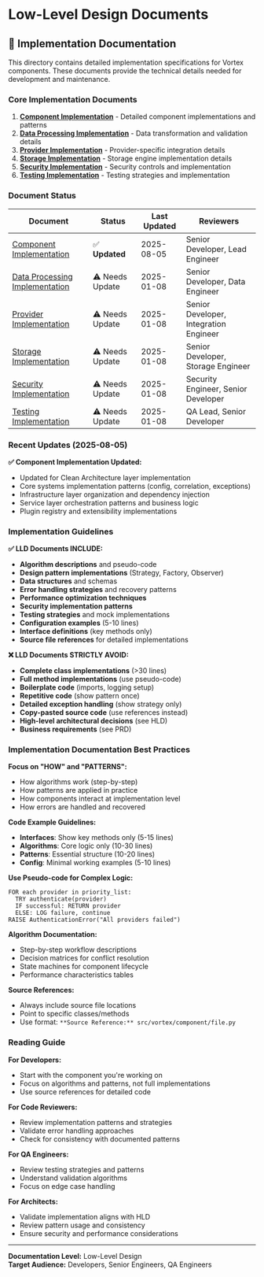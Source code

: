 # Low-Level Design Documents

## 🔧 Implementation Documentation

This directory contains detailed implementation specifications for Vortex components. These documents provide the technical details needed for development and maintenance.

### Core Implementation Documents
1. **[Component Implementation](01-component-implementation.md)** - Detailed component implementations and patterns
2. **[Data Processing Implementation](02-data-processing-implementation.md)** - Data transformation and validation details  
3. **[Provider Implementation](03-provider-implementation.md)** - Provider-specific integration details
4. **[Storage Implementation](04-storage-implementation.md)** - Storage engine implementation details
5. **[Security Implementation](05-security-implementation.md)** - Security controls and implementation
6. **[Testing Implementation](06-testing-implementation.md)** - Testing strategies and implementation

### Document Status
| Document | Status | Last Updated | Reviewers |
|----------|--------|--------------|-----------|
| [Component Implementation](01-component-implementation.md) | ✅ **Updated** | 2025-08-05 | Senior Developer, Lead Engineer |
| [Data Processing Implementation](02-data-processing-implementation.md) | ⚠️ Needs Update | 2025-01-08 | Senior Developer, Data Engineer |
| [Provider Implementation](03-provider-implementation.md) | ⚠️ Needs Update | 2025-01-08 | Senior Developer, Integration Engineer |
| [Storage Implementation](04-storage-implementation.md) | ⚠️ Needs Update | 2025-01-08 | Senior Developer, Storage Engineer |
| [Security Implementation](05-security-implementation.md) | ⚠️ Needs Update | 2025-01-08 | Security Engineer, Senior Developer |
| [Testing Implementation](06-testing-implementation.md) | ⚠️ Needs Update | 2025-01-08 | QA Lead, Senior Developer |

### Recent Updates (2025-08-05)

**✅ Component Implementation Updated:**
- Updated for Clean Architecture layer implementation
- Core systems implementation patterns (config, correlation, exceptions)
- Infrastructure layer organization and dependency injection
- Service layer orchestration patterns and business logic
- Plugin registry and extensibility implementations

### Implementation Guidelines

**✅ LLD Documents INCLUDE:**
- **Algorithm descriptions** and pseudo-code
- **Design pattern implementations** (Strategy, Factory, Observer)
- **Data structures** and schemas
- **Error handling strategies** and recovery patterns
- **Performance optimization techniques**
- **Security implementation patterns**
- **Testing strategies** and mock implementations
- **Configuration examples** (5-10 lines)
- **Interface definitions** (key methods only)
- **Source file references** for detailed implementations

**❌ LLD Documents STRICTLY AVOID:**
- **Complete class implementations** (>30 lines)
- **Full method implementations** (use pseudo-code)
- **Boilerplate code** (imports, logging setup)
- **Repetitive code** (show pattern once)
- **Detailed exception handling** (show strategy only)
- **Copy-pasted source code** (use references instead)
- **High-level architectural decisions** (see HLD)
- **Business requirements** (see PRD)

### Implementation Documentation Best Practices

**Focus on "HOW" and "PATTERNS":**
- How algorithms work (step-by-step)
- How patterns are applied in practice
- How components interact at implementation level
- How errors are handled and recovered

**Code Example Guidelines:**
- **Interfaces**: Show key methods only (5-15 lines)
- **Algorithms**: Core logic only (10-30 lines)
- **Patterns**: Essential structure (10-20 lines)
- **Config**: Minimal working examples (5-10 lines)

**Use Pseudo-code for Complex Logic:**
```
FOR each provider in priority_list:
  TRY authenticate(provider)
  IF successful: RETURN provider
  ELSE: LOG failure, continue
RAISE AuthenticationError("All providers failed")
```

**Algorithm Documentation:**
- Step-by-step workflow descriptions
- Decision matrices for conflict resolution
- State machines for component lifecycle
- Performance characteristics tables

**Source References:**
- Always include source file locations
- Point to specific classes/methods
- Use format: `**Source Reference:** src/vortex/component/file.py`

### Reading Guide

**For Developers:** 
- Start with the component you're working on
- Focus on algorithms and patterns, not full implementations
- Use source references for detailed code

**For Code Reviewers:** 
- Review implementation patterns and strategies
- Validate error handling approaches
- Check for consistency with documented patterns

**For QA Engineers:** 
- Review testing strategies and patterns
- Understand validation algorithms
- Focus on edge case handling

**For Architects:**
- Validate implementation aligns with HLD
- Review pattern usage and consistency
- Ensure security and performance considerations

---

**Documentation Level:** Low-Level Design  
**Target Audience:** Developers, Senior Engineers, QA Engineers